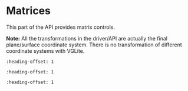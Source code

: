 # Matrices

This part of the API provides matrix controls.

**Note:** All the transformations in the driver/API are actually the final plane/surface coordinate system. There is no transformation of different coordinate systems with VGLite.


```{include} ../topics/matrix_control_float_parameter_type.md
:heading-offset: 1
```

```{include} ../topics/matrix_control_structures.md
:heading-offset: 1
```

```{include} ../topics/matrix_control_functions.md
:heading-offset: 1
```

